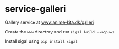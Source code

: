 service-galleri
===============

Gallery service at www.anime-kita.dk/galleri

Create the `www` directory and run `sigal build --ncpu=1`

Install sigal using `pip install sigal`
